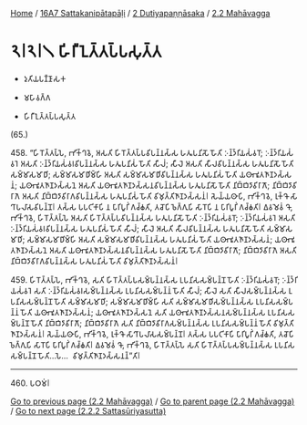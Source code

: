 
[Home](/) / [16A7 Sattakanipātapāḷi](../../../16A7.md) / [2 Dutiyapaṇṇāsaka](../../2.md) / [2.2 Mahāvagga](../2.2.md)

# 𑁨𑁇𑁨𑁇𑁧 𑀳𑀺𑀭𑀻𑀑𑀢𑁆𑀢𑀧𑁆𑀧𑀲𑀼𑀢𑁆𑀢

* 𑀤𑀼𑀢𑀺𑀬𑀧𑀡𑁆𑀡𑀸𑀲𑀓

* 𑀫𑀳𑀸𑀯𑀕𑁆𑀕

* 𑀳𑀺𑀭𑀻𑀑𑀢𑁆𑀢𑀧𑁆𑀧𑀲𑀼𑀢𑁆𑀢

(65.)

458\. “𑀳𑀺𑀭𑁄𑀢𑁆𑀢𑀧𑁆𑀧𑁂, 𑀪𑀺𑀓𑁆𑀔𑀯𑁂, 𑀅𑀲𑀢𑀺 𑀳𑀺𑀭𑁄𑀢𑁆𑀢𑀧𑁆𑀧𑀯𑀺𑀧𑀦𑁆𑀦𑀲𑁆𑀲 𑀳𑀢𑀽𑀧𑀦𑀺𑀲𑁄 𑀳𑁄𑀢𑀺 𑀇𑀦𑁆𑀤𑁆𑀭𑀺𑀬𑀲𑀁𑀯𑀭𑁄; 𑀇𑀦𑁆𑀤𑁆𑀭𑀺𑀬𑀲𑀁𑀯𑀭𑁂 𑀅𑀲𑀢𑀺 𑀇𑀦𑁆𑀤𑁆𑀭𑀺𑀬𑀲𑀁𑀯𑀭𑀯𑀺𑀧𑀦𑁆𑀦𑀲𑁆𑀲 𑀳𑀢𑀽𑀧𑀦𑀺𑀲𑀁 𑀳𑁄𑀢𑀺 𑀲𑀻𑀮𑀁; 𑀲𑀻𑀮𑁂 𑀅𑀲𑀢𑀺 𑀲𑀻𑀮𑀯𑀺𑀧𑀦𑁆𑀦𑀲𑁆𑀲 𑀳𑀢𑀽𑀧𑀦𑀺𑀲𑁄 𑀳𑁄𑀢𑀺 𑀲𑀫𑁆𑀫𑀸𑀲𑀫𑀸𑀥𑀺; 𑀲𑀫𑁆𑀫𑀸𑀲𑀫𑀸𑀥𑀺𑀫𑁆𑀳𑀺 𑀅𑀲𑀢𑀺 𑀲𑀫𑁆𑀫𑀸𑀲𑀫𑀸𑀥𑀺𑀯𑀺𑀧𑀦𑁆𑀦𑀲𑁆𑀲 𑀳𑀢𑀽𑀧𑀦𑀺𑀲𑀁 𑀳𑁄𑀢𑀺 𑀬𑀣𑀸𑀪𑀽𑀢𑀜𑀸𑀡𑀤𑀲𑁆𑀲𑀦𑀁; 𑀬𑀣𑀸𑀪𑀽𑀢𑀜𑀸𑀡𑀤𑀲𑁆𑀲𑀦𑁂 𑀅𑀲𑀢𑀺 𑀬𑀣𑀸𑀪𑀽𑀢𑀜𑀸𑀡𑀤𑀲𑁆𑀲𑀦𑀯𑀺𑀧𑀦𑁆𑀦𑀲𑁆𑀲 𑀳𑀢𑀽𑀧𑀦𑀺𑀲𑁄 𑀳𑁄𑀢𑀺 𑀦𑀺𑀩𑁆𑀩𑀺𑀤𑀸𑀯𑀺𑀭𑀸𑀕𑁄; 𑀦𑀺𑀩𑁆𑀩𑀺𑀤𑀸𑀯𑀺𑀭𑀸𑀕𑁂 𑀅𑀲𑀢𑀺 𑀦𑀺𑀩𑁆𑀩𑀺𑀤𑀸𑀯𑀺𑀭𑀸𑀕𑀯𑀺𑀧𑀦𑁆𑀦𑀲𑁆𑀲 𑀳𑀢𑀽𑀧𑀦𑀺𑀲𑀁 𑀳𑁄𑀢𑀺 𑀯𑀺𑀫𑀼𑀢𑁆𑀢𑀺𑀜𑀸𑀡𑀤𑀲𑁆𑀲𑀦𑀁𑁇 𑀲𑁂𑀬𑁆𑀬𑀣𑀸𑀧𑀺, 𑀪𑀺𑀓𑁆𑀔𑀯𑁂, 𑀭𑀼𑀓𑁆𑀔𑁄 𑀲𑀸𑀔𑀸𑀧𑀮𑀸𑀲𑀯𑀺𑀧𑀦𑁆𑀦𑁄𑁇 𑀢𑀲𑁆𑀲 𑀧𑀧𑀝𑀺𑀓𑀸𑀧𑀺 𑀦 𑀧𑀸𑀭𑀺𑀧𑀽𑀭𑀺𑀁 𑀕𑀘𑁆𑀙𑀢𑀺, 𑀢𑀘𑁄𑀧𑀺 𑀨𑁂𑀕𑁆𑀕𑀼𑀧𑀺 𑀲𑀸𑀭𑁄𑀧𑀺 𑀦 𑀧𑀸𑀭𑀺𑀧𑀽𑀭𑀺𑀁 𑀕𑀘𑁆𑀙𑀢𑀺𑁇 𑀏𑀯𑀫𑁂𑀯𑀁 𑀔𑁄, 𑀪𑀺𑀓𑁆𑀔𑀯𑁂, 𑀳𑀺𑀭𑁄𑀢𑁆𑀢𑀧𑁆𑀧𑁂 𑀅𑀲𑀢𑀺 𑀳𑀺𑀭𑁄𑀢𑁆𑀢𑀧𑁆𑀧𑀯𑀺𑀧𑀦𑁆𑀦𑀲𑁆𑀲 𑀳𑀢𑀽𑀧𑀦𑀺𑀲𑁄 𑀳𑁄𑀢𑀺 𑀇𑀦𑁆𑀤𑁆𑀭𑀺𑀬𑀲𑀁𑀯𑀭𑁄; 𑀇𑀦𑁆𑀤𑁆𑀭𑀺𑀬𑀲𑀁𑀯𑀭𑁂 𑀅𑀲𑀢𑀺 𑀇𑀦𑁆𑀤𑁆𑀭𑀺𑀬𑀲𑀁𑀯𑀭𑀯𑀺𑀧𑀦𑁆𑀦𑀲𑁆𑀲 𑀳𑀢𑀽𑀧𑀦𑀺𑀲𑀁 𑀳𑁄𑀢𑀺 𑀲𑀻𑀮𑀁; 𑀲𑀻𑀮𑁂 𑀅𑀲𑀢𑀺 𑀲𑀻𑀮𑀯𑀺𑀧𑀦𑁆𑀦𑀲𑁆𑀲 𑀳𑀢𑀽𑀧𑀦𑀺𑀲𑁄 𑀳𑁄𑀢𑀺 𑀲𑀫𑁆𑀫𑀸𑀲𑀫𑀸𑀥𑀺; 𑀲𑀫𑁆𑀫𑀸𑀲𑀫𑀸𑀥𑀺𑀫𑁆𑀳𑀺 𑀅𑀲𑀢𑀺 𑀲𑀫𑁆𑀫𑀸𑀲𑀫𑀸𑀥𑀺𑀯𑀺𑀧𑀦𑁆𑀦𑀲𑁆𑀲 𑀳𑀢𑀽𑀧𑀦𑀺𑀲𑀁 𑀳𑁄𑀢𑀺 𑀬𑀣𑀸𑀪𑀽𑀢𑀜𑀸𑀡𑀤𑀲𑁆𑀲𑀦𑀁; 𑀬𑀣𑀸𑀪𑀽𑀢𑀜𑀸𑀡𑀤𑀲𑁆𑀲𑀦𑁂 𑀅𑀲𑀢𑀺 𑀬𑀣𑀸𑀪𑀽𑀢𑀜𑀸𑀡𑀤𑀲𑁆𑀲𑀦𑀯𑀺𑀧𑀦𑁆𑀦𑀲𑁆𑀲 𑀳𑀢𑀽𑀧𑀦𑀺𑀲𑁄 𑀳𑁄𑀢𑀺 𑀦𑀺𑀩𑁆𑀩𑀺𑀤𑀸𑀯𑀺𑀭𑀸𑀕𑁄; 𑀦𑀺𑀩𑁆𑀩𑀺𑀤𑀸𑀯𑀺𑀭𑀸𑀕𑁂 𑀅𑀲𑀢𑀺 𑀦𑀺𑀩𑁆𑀩𑀺𑀤𑀸𑀯𑀺𑀭𑀸𑀕𑀯𑀺𑀧𑀦𑁆𑀦𑀲𑁆𑀲 𑀳𑀢𑀽𑀧𑀦𑀺𑀲𑀁 𑀳𑁄𑀢𑀺 𑀯𑀺𑀫𑀼𑀢𑁆𑀢𑀺𑀜𑀸𑀡𑀤𑀲𑁆𑀲𑀦𑀁𑁇

459\. 𑀳𑀺𑀭𑁄𑀢𑁆𑀢𑀧𑁆𑀧𑁂, 𑀪𑀺𑀓𑁆𑀔𑀯𑁂, 𑀲𑀢𑀺 𑀳𑀺𑀭𑁄𑀢𑁆𑀢𑀧𑁆𑀧𑀲𑀫𑁆𑀧𑀦𑁆𑀦𑀲𑁆𑀲 𑀉𑀧𑀦𑀺𑀲𑀲𑀫𑁆𑀧𑀦𑁆𑀦𑁄 𑀳𑁄𑀢𑀺 𑀇𑀦𑁆𑀤𑁆𑀭𑀺𑀬𑀲𑀁𑀯𑀭𑁄; 𑀇𑀦𑁆𑀤𑁆𑀭𑀺𑀬𑀲𑀁𑀯𑀭𑁂 𑀲𑀢𑀺 𑀇𑀦𑁆𑀤𑁆𑀭𑀺𑀬𑀲𑀁𑀯𑀭𑀲𑀫𑁆𑀧𑀦𑁆𑀦𑀲𑁆𑀲 𑀉𑀧𑀦𑀺𑀲𑀲𑀫𑁆𑀧𑀦𑁆𑀦𑀁 𑀳𑁄𑀢𑀺 𑀲𑀻𑀮𑀁; 𑀲𑀻𑀮𑁂 𑀲𑀢𑀺 𑀲𑀻𑀮𑀲𑀫𑁆𑀧𑀦𑁆𑀦𑀲𑁆𑀲 𑀉𑀧𑀦𑀺𑀲𑀲𑀫𑁆𑀧𑀦𑁆𑀦𑁄 𑀳𑁄𑀢𑀺 𑀲𑀫𑁆𑀫𑀸𑀲𑀫𑀸𑀥𑀺; 𑀲𑀫𑁆𑀫𑀸𑀲𑀫𑀸𑀥𑀺𑀫𑁆𑀳𑀺 𑀲𑀢𑀺 𑀲𑀫𑁆𑀫𑀸𑀲𑀫𑀸𑀥𑀺𑀲𑀫𑁆𑀧𑀦𑁆𑀦𑀲𑁆𑀲 𑀉𑀧𑀦𑀺𑀲𑀲𑀫𑁆𑀧𑀦𑁆𑀦𑀁 𑀳𑁄𑀢𑀺 𑀬𑀣𑀸𑀪𑀽𑀢𑀜𑀸𑀡𑀤𑀲𑁆𑀲𑀦𑀁; 𑀬𑀣𑀸𑀪𑀽𑀢𑀜𑀸𑀡𑀤𑀲𑁆𑀲𑀦𑁂 𑀲𑀢𑀺 𑀬𑀣𑀸𑀪𑀽𑀢𑀜𑀸𑀡𑀤𑀲𑁆𑀲𑀦𑀲𑀫𑁆𑀧𑀦𑁆𑀦𑀲𑁆𑀲 𑀉𑀧𑀦𑀺𑀲𑀲𑀫𑁆𑀧𑀦𑁆𑀦𑁄 𑀳𑁄𑀢𑀺 𑀦𑀺𑀩𑁆𑀩𑀺𑀤𑀸𑀯𑀺𑀭𑀸𑀕𑁄; 𑀦𑀺𑀩𑁆𑀩𑀺𑀤𑀸𑀯𑀺𑀭𑀸𑀕𑁂 𑀲𑀢𑀺 𑀦𑀺𑀩𑁆𑀩𑀺𑀤𑀸𑀯𑀺𑀭𑀸𑀕𑀲𑀫𑁆𑀧𑀦𑁆𑀦𑀲𑁆𑀲 𑀉𑀧𑀦𑀺𑀲𑀲𑀫𑁆𑀧𑀦𑁆𑀦𑀁 𑀳𑁄𑀢𑀺 𑀯𑀺𑀫𑀼𑀢𑁆𑀢𑀺𑀜𑀸𑀡𑀤𑀲𑁆𑀲𑀦𑀁𑁇 𑀲𑁂𑀬𑁆𑀬𑀣𑀸𑀧𑀺, 𑀪𑀺𑀓𑁆𑀔𑀯𑁂, 𑀭𑀼𑀓𑁆𑀔𑁄 𑀲𑀸𑀔𑀸𑀧𑀮𑀸𑀲𑀲𑀫𑁆𑀧𑀦𑁆𑀦𑁄𑁇 𑀢𑀲𑁆𑀲 𑀧𑀧𑀝𑀺𑀓𑀸𑀧𑀺 𑀧𑀸𑀭𑀺𑀧𑀽𑀭𑀺𑀁 𑀕𑀘𑁆𑀙𑀢𑀺, 𑀢𑀘𑁄𑀧𑀺 𑀨𑁂𑀕𑁆𑀕𑀼𑀧𑀺 𑀲𑀸𑀭𑁄𑀧𑀺 𑀧𑀸𑀭𑀺𑀧𑀽𑀭𑀺𑀁 𑀕𑀘𑁆𑀙𑀢𑀺𑁇 𑀏𑀯𑀫𑁂𑀯𑀁 𑀔𑁄, 𑀪𑀺𑀓𑁆𑀔𑀯𑁂, 𑀳𑀺𑀭𑁄𑀢𑁆𑀢𑀧𑁆𑀧𑁂 𑀲𑀢𑀺 𑀳𑀺𑀭𑁄𑀢𑁆𑀢𑀧𑁆𑀧𑀲𑀫𑁆𑀧𑀦𑁆𑀦𑀲𑁆𑀲 𑀉𑀧𑀦𑀺𑀲𑀲𑀫𑁆𑀧𑀦𑁆𑀦𑁄 𑀳𑁄𑀢𑀺…𑀧𑁂…  𑀯𑀺𑀫𑀼𑀢𑁆𑀢𑀺𑀜𑀸𑀡𑀤𑀲𑁆𑀲𑀦𑀦𑁆”𑀢𑀺𑁇

---

460\. 𑀧𑀞𑀫𑀁𑁇



[Go to previous page (2.2 Mahāvagga)](../2.2.md) / [Go to parent page (2.2 Mahāvagga)](../2.2.md) / [Go to next page (2.2.2 Sattasūriyasutta)](2.2.2.md)



